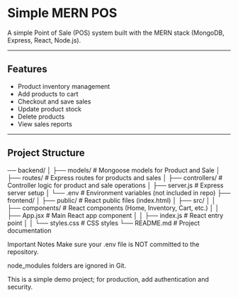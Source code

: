 # Simple MERN POS

A simple Point of Sale (POS) system built with the MERN stack (MongoDB, Express, React, Node.js).

---

## Features

- Product inventory management
- Add products to cart
- Checkout and save sales
- Update product stock
- Delete products
- View sales reports

---

## Project Structure
── backend/
│ ├── models/ # Mongoose models for Product and Sale
│ ├── routes/ # Express routes for products and sales
│ ├── controllers/ # Controller logic for product and sale operations
│ ├── server.js # Express server setup
│ └── .env # Environment variables (not included in repo)
├── frontend/
│ ├── public/ # React public files (index.html)
│ ├── src/
│ │ ├── components/ # React components (Home, Inventory, Cart, etc.)
│ │ ├── App.jsx # Main React app component
│ │ ├── index.js # React entry point
│ │ └── styles.css # CSS styles
└── README.md # Project documentation

Important Notes
Make sure your .env file is NOT committed to the repository.

node_modules folders are ignored in Git.

This is a simple demo project; for production, add authentication and security.
